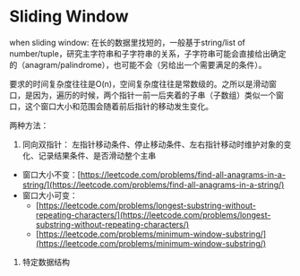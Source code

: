 # Sliding Window

when sliding window: 在长的数据里找短的，一般基于string/list of number/tuple，研究主字符串和子字符串的关系，子字符串可能会直接给出确定的（anagram/palindrome），也可能不会（另给出一个需要满足的条件）。

要求的时间复杂度往往是O\(n\)，空间复杂度往往是常数级的。之所以是滑动窗口，是因为，遍历的时候，两个指针一前一后夹着的子串（子数组）类似一个窗口，这个窗口大小和范围会随着前后指针的移动发生变化。

两种方法：

1. 同向双指针： 左指针移动条件、停止移动条件、左右指针移动时维护对象的变化、记录结果条件、是否滑动整个主串

* 窗口大小不变：[https://leetcode.com/problems/find-all-anagrams-in-a-string/](https://leetcode.com/problems/find-all-anagrams-in-a-string/)
* 窗口大小可变：
  * [https://leetcode.com/problems/longest-substring-without-repeating-characters/](https://leetcode.com/problems/longest-substring-without-repeating-characters/)
  * [https://leetcode.com/problems/minimum-window-substring/](https://leetcode.com/problems/minimum-window-substring/)

1. 特定数据结构


